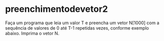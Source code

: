 # preenchimentodevetor2
Faça um programa que leia um valor T e preencha
um vetor N[1000] com a sequência de valores de 0 até T-1
repetidas vezes, conforme exemplo abaixo.
Imprima o vetor N.
